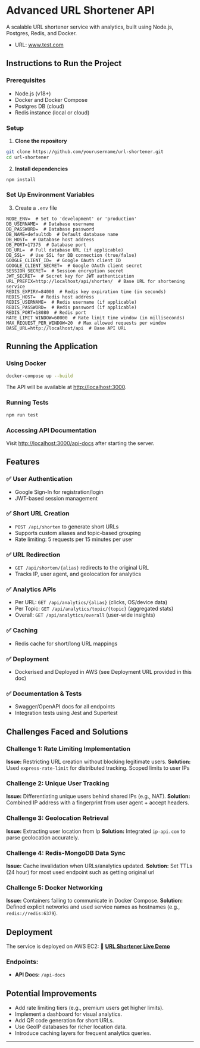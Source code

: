 # Advanced URL Shortener API

A scalable URL shortener service with analytics, built using Node.js, Postgres, Redis, and Docker.
- URL: www.test.com
## Instructions to Run the Project

### Prerequisites
- Node.js (v18+)
- Docker and Docker Compose
- Postgres DB (cloud)
- Redis instance (local or cloud)

### Setup
1. **Clone the repository**
```bash
git clone https://github.com/yourusername/url-shortener.git
cd url-shortener
```

2. **Install dependencies**
```bash
npm install
```
### Set Up Environment Variables
3. Create a `.env` file

```
NODE_ENV=  # Set to 'development' or 'production'
DB_USERNAME=  # Database username
DB_PASSWORD=  # Database password
DB_NAME=defaultdb  # Default database name
DB_HOST=  # Database host address
DB_PORT=17375  # Database port
DB_URL=  # Full database URL (if applicable)
DB_SSL=  # Use SSL for DB connection (true/false)
GOOGLE_CLIENT_ID=  # Google OAuth client ID
GOOGLE_CLIENT_SECRET=  # Google OAuth client secret
SESSION_SECRET=  # Session encryption secret
JWT_SECRET=  # Secret key for JWT authentication
URL_PREFIX=http://localhost/api/shorten/  # Base URL for shortening service
REDIS_EXPIRY=84000  # Redis key expiration time (in seconds)
REDIS_HOST=  # Redis host address
REDIS_USERNAME=  # Redis username (if applicable)
REDIS_PASSWORD=  # Redis password (if applicable)
REDIS_PORT=18080  # Redis port
RATE_LIMIT_WINDOW=60000  # Rate limit time window (in milliseconds)
MAX_REQUEST_PER_WINDOW=20  # Max allowed requests per window
BASE_URL=http://localhost/api  # Base API URL

```

## Running the Application

### Using Docker
```bash
docker-compose up --build
```
The API will be available at [http://localhost:3000](http://localhost:3000).

### Running Tests
```bash
npm run test
```

### Accessing API Documentation
Visit [http://localhost:3000/api-docs](http://localhost:3000/api-docs) after starting the server.

## Features

### ✅ User Authentication
- Google Sign-In for registration/login
- JWT-based session management

### ✅ Short URL Creation
- `POST /api/shorten` to generate short URLs
- Supports custom aliases and topic-based grouping
- Rate limiting: 5 requests per 15 minutes per user

### ✅ URL Redirection
- `GET /api/shorten/{alias}` redirects to the original URL
- Tracks IP, user agent, and geolocation for analytics

### ✅ Analytics APIs
- Per URL: `GET /api/analytics/{alias}` (clicks, OS/device data)
- Per Topic: `GET /api/analytics/topic/{topic}` (aggregated stats)
- Overall: `GET /api/analytics/overall` (user-wide insights)

### ✅ Caching
- Redis cache for short/long URL mappings

### ✅ Deployment
- Dockerised and Deployed in AWS (see Deployment URL provided in this doc)

### ✅ Documentation & Tests
- Swagger/OpenAPI docs for all endpoints
- Integration tests using Jest and Supertest

## Challenges Faced and Solutions

### Challenge 1: Rate Limiting Implementation
**Issue:** Restricting URL creation without blocking legitimate users.
**Solution:** Used `express-rate-limit` for distributed tracking. Scoped limits to user IPs

### Challenge 2: Unique User Tracking
**Issue:** Differentiating unique users behind shared IPs (e.g., NAT).
**Solution:** Combined IP address with a fingerprint from user agent + accept headers.

### Challenge 3: Geolocation Retrieval
**Issue:** Extracting user location from Ip
**Solution:** Integrated `ip-api.com` to parse geolocation accurately.

### Challenge 4: Redis-MongoDB Data Sync
**Issue:** Cache invalidation when URLs/analytics updated.
**Solution:** Set TTLs (24 hour) for most used endpoint such as getting original url

### Challenge 5: Docker Networking
**Issue:** Containers failing to communicate in Docker Compose.
**Solution:** Defined explicit networks and used service names as hostnames (e.g., `redis://redis:6379`).

## Deployment

The service is deployed on AWS EC2:
🔗 **[URL Shortener Live Demo](https://url-shortener-abc123.herokuapp.com)**

### Endpoints:
- **API Docs:** `/api-docs`

## Potential Improvements
- Add rate limiting tiers (e.g., premium users get higher limits).
- Implement a dashboard for visual analytics.
- Add QR code generation for short URLs.
- Use GeoIP databases for richer location data.
- Introduce caching layers for frequent analytics queries.

---
